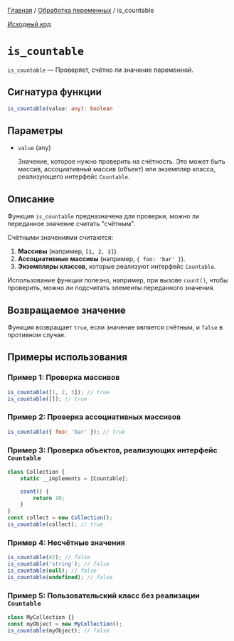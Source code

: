 [Главная](../../README.md) / [Обработка переменных](../variables.md) / is_countable

[Исходный код](../../src/variables/is_countable.mjs)

# `is_countable`

`is_countable` &mdash; Проверяет, счётно ли значение переменной.

## Сигнатура функции

```ts
is_countable(value: any): boolean
```

## Параметры

-   `value` (any)

    Значение, которое нужно проверить на счётность. Это может быть массив, ассоциативный массив
    (объект) или экземпляр класса, реализующего интерфейс `Countable`.

## Описание

Функция `is_countable` предназначена для проверки, можно ли переданное значение считать "счётным".

Счётными значениями считаются:

1. **Массивы** (например, `[1, 2, 3]`).
2. **Ассоциативные массивы** (например, `{ foo: 'bar' }`).
3. **Экземпляры классов**, которые реализуют интерфейс `Countable`.

Использование функции полезно, например, при вызове `count()`, чтобы проверить, можно ли подсчитать
элементы переданного значения.

## Возвращаемое значение

Функция возвращает `true`, если значение является счётным, и `false` в противном случае.

## Примеры использования

### Пример 1: Проверка массивов

```js
is_countable([1, 2, 3]); // true
is_countable([]); // true
```

### Пример 2: Проверка ассоциативных массивов

```js
is_countable({ foo: 'bar' }); // true
```

### Пример 3: Проверка объектов, реализующих интерфейс `Countable`

```js
class Collection {
    static __implements = [Countable];

    count() {
        return 10;
    }
}
const collect = new Collection();
is_countable(collect); // true
```

### Пример 4: Несчётные значения

```js
is_countable(42); // false
is_countable('string'); // false
is_countable(null); // false
is_countable(undefined); // false
```

### Пример 5: Пользовательский класс без реализации `Countable`

```js
class MyCollection {}
const myObject = new MyCollection();
is_countable(myObject); // false
```
